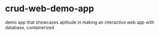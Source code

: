 # crud-web-demo-app
demo app that showcases aptitude in making an interactive web app with database, containerized
